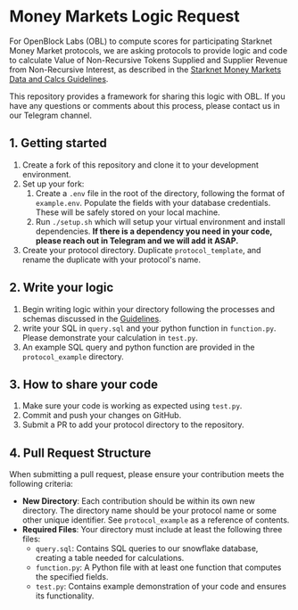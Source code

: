 # Money Markets Logic Request

For OpenBlock Labs (OBL) to compute scores for participating Starknet Money Market protocols, we are asking protocols to 
provide logic and code to calculate Value of Non-Recursive Tokens Supplied and Supplier Revenue from Non-Recursive Interest, 
as described in the 
[Starknet Money Markets Data and Calcs Guidelines](https://docs.google.com/document/d/1shpNKHGJbCdTGLUgVCbCpHp6dPbnn6TvGO5sjRc_Yxk/edit?usp=sharing).

This repository provides a framework for sharing this logic with OBL. If you have any questions or comments about this 
process, please contact us in our Telegram channel.

## 1. Getting started

1. Create a fork of this repository and clone it to your development environment.
2. Set up your fork:
   1. Create a `.env` file in the root of the directory, following the format of `example.env`. Populate the fields with 
   your database credentials. These will be safely stored on your local machine. 
   2. Run `./setup.sh` which will setup your virtual environment and install dependencies. **If there is a dependency 
you need in your code, please reach out in Telegram and we will add it ASAP.**
3. Create your protocol directory. Duplicate `protocol_template`, and rename the duplicate with your protocol's name.

## 2. Write your logic

1. Begin writing logic within your directory following the processes and schemas discussed in the 
[Guidelines](https://docs.google.com/document/d/1shpNKHGJbCdTGLUgVCbCpHp6dPbnn6TvGO5sjRc_Yxk/edit?usp=sharing). 
2. write your SQL in `query.sql` and your python function in 
`function.py`. Please demonstrate your calculation in `test.py`.
3. An example SQL query and python function are provided in the `protocol_example` directory.

## 3. How to share your code

1. Make sure your code is working as expected using `test.py`.
2. Commit and push your changes on GitHub.
2. Submit a PR to add your protocol directory to the repository.

## 4. Pull Request Structure

When submitting a pull request, please ensure your contribution meets the following criteria:

- **New Directory**: Each contribution should be within its own new directory. The directory name should be your 
protocol name or some other unique identifier. See `protocol_example` as a reference of contents.
- **Required Files**: Your directory must include at least the following three files:
  - `query.sql`: Contains SQL queries to our snowflake database, creating a table needed for calculations.
  - `function.py`: A Python file with at least one function that computes the specified fields.
  - `test.py`: Contains example demonstration of your code and ensures its functionality.

